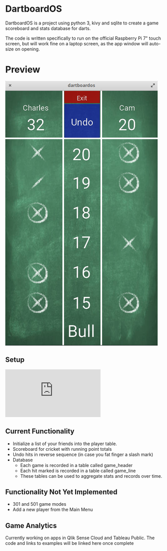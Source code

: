 # DartboardOS

DartboardOS is a project using python 3, kivy and sqlite to create a game scoreboard and stats database for darts.

The code is written specifically to run on the official Raspberry Pi 7" touch screen, but will work fine on a laptop screen, as the app window will auto-size on opening.

# Preview

![](https://github.com/cjt243/DartboardOS/blob/master/assets/Preview/gamepreview.png)

## Setup
![Get Started](https://github.com/cjt243/DartboardOS/blob/master/getstarted.txt)

## Current Functionality

* Initialize a list of your friends into the player table.
* Scoreboard for cricket with running point totals
* Undo hits in reverse sequence (in case you fat finger a slash mark)
* Database
    * Each game is recorded in a table called game_header
    * Each hit marked is recorded in a table called game_line
    * These tables can be used to aggregate stats and records over time.

## Functionality Not Yet Implemented

* 301 and 501 game modes
* Add a new player from the Main Menu

## Game Analytics

Currently working on apps in Qlik Sense Cloud and Tableau Public. The code and links to examples will be linked here once complete
